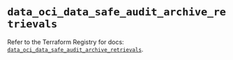 # `data_oci_data_safe_audit_archive_retrievals`

Refer to the Terraform Registry for docs: [`data_oci_data_safe_audit_archive_retrievals`](https://registry.terraform.io/providers/oracle/oci/6.18.0/docs/data-sources/data_safe_audit_archive_retrievals).
